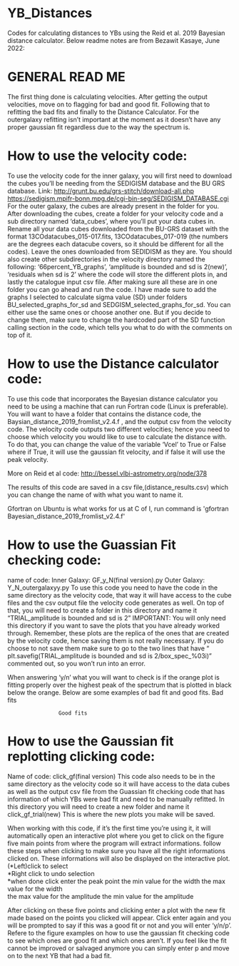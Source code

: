 # YB_Distances
Codes for calculating distances to YBs using the Reid et al. 2019 Bayesian distance calculator. Below readme notes are from Bezawit Kasaye, June 2022:


# GENERAL READ ME 

The first thing done is calculating velocities. After getting the output velocities, move on to flagging for bad and good fit. Following that to refitting the bad fits and finally to the Distance Calculator. For the outergalaxy refitting isn’t important at the moment as it doesn’t have any proper gaussian fit regardless due to the way the spectrum is. 


# How to use the velocity code:
To use the velocity code for the inner galaxy, you will first need to download the cubes you’ll be needing from the SEDIGISM database and the BU GRS database. 
Link:  http://grunt.bu.edu/grs-stitch/download-all.php 
https://sedigism.mpifr-bonn.mpg.de/cgi-bin-seg/SEDIGISM_DATABASE.cgi 
For the outer galaxy, the cubes are already present in the folder for you. 
After downloading the cubes, create a folder for your velocity code and a sub directory named ‘data_cubes’, where you’ll put your data cubes in. Rename all your data cubes downloaded from the BU-GRS dataset with the format 13COdatacubes_015-017.fits, 13COdatacubes_017-019 (the numbers are the degrees each datacube covers, so it should be different for all the codes). Leave the ones downloaded from SEDIDISM as they are. 
You should also create other subdirectories in the velocity directory named the following: ‘66percent_YB_graphs’, ‘amplitude is bounded and sd is 2(new)’, ‘residuals when sd is 2’ where the code will store the different plots in, and lastly the catalogue input csv file.
After making sure all these are in one folder you can go ahead and run the code. 
I have made sure to add the graphs I selected to calculate sigma value (SD) under folders BU_selected_graphs_for_sd and SEDGISM_selected_graphs_for_sd. You can either use the same ones or choose another one. But if you decide to change them, make sure to change the hardcoded part of the SD function calling section in the code, which tells you what to do with the comments on top of it. 
 
# How to use the Distance calculator code: 
To use this code that incorporates the Bayesian distance calculator you need to be using a machine that can run Fortran code (Linux is preferable). 
You will want to have a folder that contains the distance code, the Baysian_distance_2019_fromlist_v2.4.f , and the output csv from the velocity code. 
The velocity code outputs two different velocities; hence you need to choose which velocity you would like to use to calculate the distance with. To do that, you can change the value of the variable ‘Vcel’ to True or False where if True, it will use the gaussian fit velocity, and if false it will use the peak velocity. 

More on Reid et al code: http://bessel.vlbi-astrometry.org/node/378

The results of this code are saved in a csv file,(distance_results.csv) which you can change the name of with what you want to name it. 

Gfortran on Ubuntu is what works for us at C of I, run command is 'gfortran Bayesian_distance_2019_fromlist_v2.4.f'

# How to use the Guassian Fit checking code: 
name of code: 
Inner Galaxy:  GF_y_N(final version).py
Outer Galaxy: Y_N_outergalaxyy.py
To use this code you need to have the code in the same directory as the velocity code, that way it will have access to the cube files and the csv output file the velocity code generates as well. On top of that, you will need to create a folder in this directory and name it “TRIAL_amplitude is bounded and sd is 2”
IMPORTANT: You will only need this directory if you want to save the plots that you have already worked through. Remember, these plots are the replica of the ones that are created by the velocity code, hence saving them is not really necessary. If you do choose to not save them make sure to go to the two lines that have “ plt.savefig(TRIAL_amplitude is bounded and sd is 2/box_spec_%03i)” commented out, so you won’t run into an error. 

When answering ‘y/n’ what you will want to check is if the orange plot is fitting properly over the highest peak of the spectrum that is plotted in black below the orange. Below are some examples of bad fit and good fits. 
					Bad fits 


					Good fits



# How to use the Gaussian fit replotting clicking code:
Name of code: click_gf(final version)
This code also needs to be in the same directory as the velocity code so it will have access to the data cubes as well as the output csv file from the Guassian fit checking code that has information of which YBs were bad fit and need to be manually refitted.
In this directory you will need to create a new folder and name it click_gf_trial(new)
This is where the new plots you make will be saved. 

When working with this code, if it’s the first time you’re using it, it will automatically open an interactive plot where you get to click on the figure five main points from where the program will extract informations. follow these steps when clicking to make sure you have all the right informations clicked on. These informations will also be displayed on the interactive plot. 
(*Left)click to select   
*Right click to undo selection  
*when done click enter 
 the peak point
 the min value for the width
 the max value for the width     
 the max value for the amplitude 
 the min value for the amplitude

After clicking on these five points and clicking enter a plot with the new fit made based on the points you clicked will appear. Click enter again and you will be prompted to say if this was a good fit or not and you will enter ‘y/n/p’. Refere to the figure examples on how to use the gaussian fit checking code to see which ones are good fit and which ones aren’t. If you feel like the fit cannot be improved or salvaged anymore you can simply enter p and move on to the next YB that had a bad fit. 


